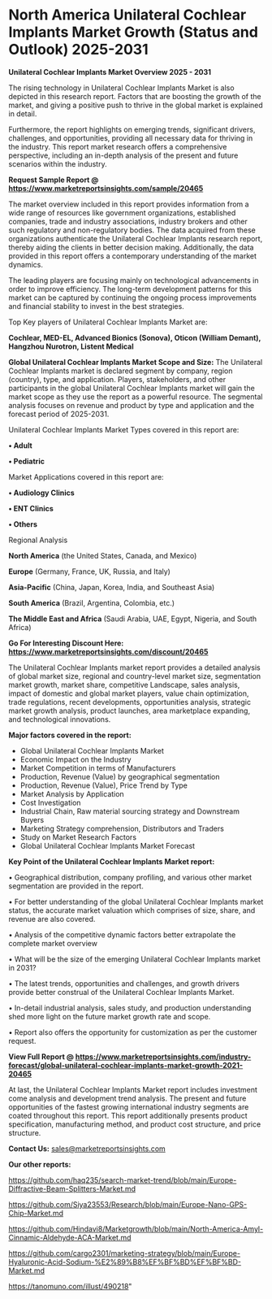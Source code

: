 # North America Unilateral Cochlear Implants Market Growth (Status and Outlook) 2025-2031

<Strong> Unilateral Cochlear Implants Market Overview 2025 - 2031</strong>

The rising technology in Unilateral Cochlear Implants Market is also depicted in this research report. Factors that are boosting the growth of the market, and giving a positive push to thrive in the global market is explained in detail.

Furthermore, the report highlights on emerging trends, significant drivers, challenges, and opportunities, providing all necessary data for thriving in the industry. This report market research offers a comprehensive perspective, including an in-depth analysis of the present and future scenarios within the industry.

<strong>Request Sample Report @ <a href=https://www.marketreportsinsights.com/sample/20465>https://www.marketreportsinsights.com/sample/20465</a></strong>

The market overview included in this report provides information from a wide range of resources like government organizations, established companies, trade and industry associations, industry brokers and other such regulatory and non-regulatory bodies. The data acquired from these organizations authenticate the Unilateral Cochlear Implants research report, thereby aiding the clients in better decision making. Additionally, the data provided in this report offers a contemporary understanding of the market dynamics.

The leading players are focusing mainly on technological advancements in order to improve efficiency. The long-term development patterns for this market can be captured by continuing the ongoing process improvements and financial stability to invest in the best strategies.

Top Key players of Unilateral Cochlear Implants Market are:

<strong>Cochlear, MED-EL, Advanced Bionics (Sonova), Oticon (William Demant), Hangzhou Nurotron, Listent Medical</strong>

<strong><b>Global Unilateral Cochlear Implants Market Scope and Size:</b></strong>
The Unilateral Cochlear Implants market is declared segment by company, region (country), type, and application. Players, stakeholders, and other participants in the global Unilateral Cochlear Implants market will gain the market scope as they use the report as a powerful resource. The segmental analysis focuses on revenue and product by type and application and the forecast period of 2025-2031.

Unilateral Cochlear Implants Market Types covered in this report are:

<strong>• Adult

• Pediatric</strong>

Market Applications covered in this report are:

<strong>• Audiology Clinics

• ENT Clinics

• Others</strong> 

Regional Analysis

<strong>North America</strong> (the United States, Canada, and Mexico)

<strong>Europe</strong> (Germany, France, UK, Russia, and Italy)

<strong>Asia-Pacific</strong> (China, Japan, Korea, India, and Southeast Asia)

<strong>South America</strong> (Brazil, Argentina, Colombia, etc.)

<strong>The Middle East and Africa</strong> (Saudi Arabia, UAE, Egypt, Nigeria, and South Africa)

<strong>Go For Interesting Discount Here: <a href=https://www.marketreportsinsights.com/discount/20465>https://www.marketreportsinsights.com/discount/20465</a></strong>

The Unilateral Cochlear Implants market report provides a detailed analysis of global market size, regional and country-level market size, segmentation market growth, market share, competitive Landscape, sales analysis, impact of domestic and global market players, value chain optimization, trade regulations, recent developments, opportunities analysis, strategic market growth analysis, product launches, area marketplace expanding, and technological innovations.

<strong><b>Major factors covered in the report:</b></strong>
<ul>
  <li>Global Unilateral Cochlear Implants Market </li>
  <li>Economic Impact on the Industry</li>
  <li>Market Competition in terms of Manufacturers</li>
  <li>Production, Revenue (Value) by geographical segmentation</li>
  <li>Production, Revenue (Value), Price Trend by Type</li>
  <li>Market Analysis by Application</li>
  <li>Cost Investigation</li>
  <li>Industrial Chain, Raw material sourcing strategy and Downstream Buyers</li>
  <li>Marketing Strategy comprehension, Distributors and Traders</li>
  <li>Study on Market Research Factors</li>
  <li>Global Unilateral Cochlear Implants Market Forecast</li>
</ul>

<strong><b>Key Point of the Unilateral Cochlear Implants Market report:</b></strong>

• Geographical distribution, company profiling, and various other market segmentation are provided in the report.

• For better understanding of the global Unilateral Cochlear Implants market status, the accurate market valuation which comprises of size, share, and revenue are also covered.

• Analysis of the competitive dynamic factors better extrapolate the complete market overview

• What will be the size of the emerging Unilateral Cochlear Implants market in 2031?

• The latest trends, opportunities and challenges, and growth drivers provide better construal of the Unilateral Cochlear Implants Market.

• In-detail industrial analysis, sales study, and production understanding shed more light on the future market growth rate and scope.

• Report also offers the opportunity for customization as per the customer request.

<strong><b>View Full Report @ <a href=https://www.marketreportsinsights.com/industry-forecast/global-unilateral-cochlear-implants-market-growth-2021-20465>https://www.marketreportsinsights.com/industry-forecast/global-unilateral-cochlear-implants-market-growth-2021-20465</a></b></strong>


At last, the Unilateral Cochlear Implants Market report includes investment come analysis and development trend analysis. The present and future opportunities of the fastest growing international industry segments are coated throughout this report. This report additionally presents product specification, manufacturing method, and product cost structure, and price structure.

<strong>Contact Us:</strong>
sales@marketreportsinsights.com

<strong>Our other reports:</strong>

<a href=https://github.com/haq235/search-market-trend/blob/main/Europe-Diffractive-Beam-Splitters-Market.md>https://github.com/haq235/search-market-trend/blob/main/Europe-Diffractive-Beam-Splitters-Market.md</a>

<a href=https://github.com/Siya23553/Research/blob/main/Europe-Nano-GPS-Chip-Market.md>https://github.com/Siya23553/Research/blob/main/Europe-Nano-GPS-Chip-Market.md</a>

<a href=https://github.com/Hindavi8/Marketgrowth/blob/main/North-America-Amyl-Cinnamic-Aldehyde-ACA-Market.md>https://github.com/Hindavi8/Marketgrowth/blob/main/North-America-Amyl-Cinnamic-Aldehyde-ACA-Market.md</a>

<a href=https://github.com/cargo2301/marketing-strategy/blob/main/Europe-Hyaluronic-Acid-Sodium-%E2%89%B8%EF%BF%BD%EF%BF%BD-Market.md>https://github.com/cargo2301/marketing-strategy/blob/main/Europe-Hyaluronic-Acid-Sodium-%E2%89%B8%EF%BF%BD%EF%BF%BD-Market.md</a>

<a href=https://tanomuno.com/illust/490218>https://tanomuno.com/illust/490218</a>"
